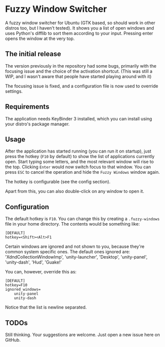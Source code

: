 # Fuzzy Window Switcher

A fuzzy window switcher for Ubuntu (GTK based, so should work in other distros too, but I haven't tested). It shows you a list of open windows and uses Python's difflib to sort them according to your input. Pressing enter opens the window at the very top.

## The initial release

The version previously in the repository had some bugs, primarily with the focusing issue and the choice of the activation shortcut. (This was still a WIP, and I wasn't aware that people have started playing around with it)

The focusing issue is fixed, and a configuration file is now used to override settings.

## Requirements

The application needs KeyBinder 3 installed, which you can install using your distro's package manager.

## Usage

After the application has started running (you can run it on startup), just press the hotkey  (`F10` by default) to show the list of applications currently open. Start typing some letters, and the most relevant window will rise to the top. Clicking `Enter` would now switch focus to that window. You can press `ESC` to cancel the operation and hide the `Fuzzy Windows` window again.

The hotkey is configurable (see the config section).

Apart from this, you can also double-click on any window to open it.

## Configuration

The default hotkey is `F10`. You can change this by creating a `.fuzzy-windows` file in your home directory. The contents would be something like:

    [DEFAULT]
    hotkey=<Shift><Alt>F1

Certain windows are ignored and not shown to you, because they're common system specific ones. The default ones ignored are: 'XdndCollectionWindowImp', 'unity-launcher', 'Desktop', 'unity-panel', 'unity-dash', 'Hud', 'Guake!'

You can, however, override this as:

    [DEFAULT]
    hotkey=F10
    ignored_windows=
        unity-panel
        unity-dash

Notice that the list is newline separated.

## TODOs

Still thinking. Your suggestions are welcome. Just open a new issue here on GitHub.
